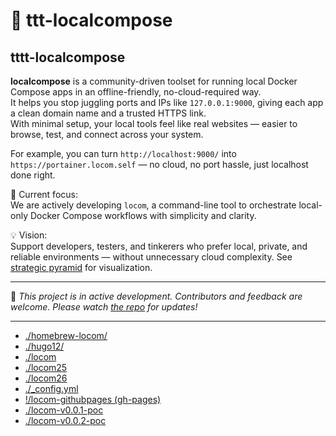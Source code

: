 # 🚧 ttt-localcompose

## tttt-localcompose

**localcompose** is a community-driven toolset for running local Docker Compose apps in an offline-friendly, no-cloud-required way.  
It helps you stop juggling ports and IPs like `127.0.0.1:9000`, giving each app a clean domain name and a trusted HTTPS link.  
With minimal setup, your local tools feel like real websites — easier to browse, test, and connect across your system.

For example, you can turn `http://localhost:9000/` into `https://portainer.locom.self` — no cloud, no port hassle, just localhost done right.

🔧 Current focus:  
We are actively developing `locom`, a command-line tool to orchestrate local-only Docker Compose workflows with simplicity and clarity.

💡 Vision:  
Support developers, testers, and tinkerers who prefer local, private, and reliable environments — without unnecessary cloud complexity. See [strategic pyramid](../docs/strategic-pyramid.md) for visualization.

---

📌 _This project is in active development. Contributors and feedback are welcome. Please watch [the repo](https://github.com/localcompose/locom) for updates!_

---

* [./homebrew-locom/](./homebrew-locom)
* [./hugo12/](./hugo12)
* [./locom](./locom)
* [./locom25](./locom25)
* [./locom26](./locom26)
* [./_config.yml](./_config.yml)
* [!/locom-githubpages (gh-pages)](./locom-githubpages)
* [./locom-v0.0.1-poc](./locom-v0.0.1-poc)
* [./locom-v0.0.2-poc](./locom-v0.0.2-poc)